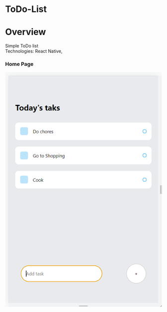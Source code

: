 # ToDo-List

# Overview
Simple ToDo list <br/>
Technologies: React Native,

### Home Page
![](images/Capture.PNG) 

